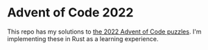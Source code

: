 # Advent of Code 2022

This repo has my solutions to [the 2022 Advent of Code puzzles](https://adventofcode.com/2022).
I'm implementing these in Rust as a learning experience.